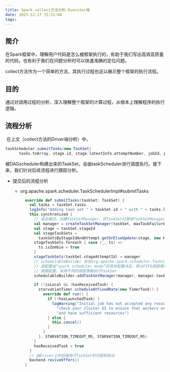 ```yaml
---
title: Spark collect方法分析-Executor端
date: 2023-12-17 15:21:04
tags:
---
```


## 简介

​	在Spark框架中，理解用户代码是怎么被框架执行的，有助于我们写出高效高质量的代码，也有利于我们在问题分析时可以快速准确的定位问题。

​	collect方法作为一个简单的方法，其执行过程也足以展示整个框架的执行流程。

## 目的

​	通过对调用过程的分析，深入理解整个框架的计算过程，从根本上理解程序的执行逻辑。

<!--more-->

## 流程分析

​	在上文（collect方法的Driver端分析）中，

```scala
taskScheduler.submitTasks(new TaskSet(
      tasks.toArray, stage.id, stage.latestInfo.attemptNumber, jobId, properties))
```

被DAGscheduler构建出来的TaskSet，会由taskScheduler进行调度执行。接下来，我们针对后续流程进行跟踪分析。

- 提交后的流程分析

  - org.apache.spark.scheduler.TaskSchedulerImpl#submitTasks

    ```scala
      override def submitTasks(taskSet: TaskSet) {
        val tasks = taskSet.tasks
        logInfo("Adding task set " + taskSet.id + " with " + tasks.length + " tasks")
        this.synchronized {
          // 组合模式，创建TaskSetManager，将TaskSet托管给TaskSetManager，也就是说每个TaskSet有一个TaskSetManager
          val manager = createTaskSetManager(taskSet, maxTaskFailures)
          val stage = taskSet.stageId
          val stageTaskSets =
            taskSetsByStageIdAndAttempt.getOrElseUpdate(stage, new HashMap[Int, TaskSetManager])
          stageTaskSets.foreach { case (_, ts) =>
            ts.isZombie = true
          }
          stageTaskSets(taskSet.stageAttemptId) = manager
          // schedulableBuilder 会在org.apache.spark.scheduler.TaskSchedulerImpl.initialize()时进行初始化，
          // 该配置由“spark.scheduler.mode”的具体配置决定，默认FIFO调度策略
          // 根据配置，采用不同的调度策略执行TaskSet
          schedulableBuilder.addTaskSetManager(manager, manager.taskSet.properties)
    
          if (!isLocal && !hasReceivedTask) {
            starvationTimer.scheduleAtFixedRate(new TimerTask() {
              override def run() {
                if (!hasLaunchedTask) {
                  logWarning("Initial job has not accepted any resources; " +
                    "check your cluster UI to ensure that workers are registered " +
                    "and have sufficient resources")
                } else {
                  this.cancel()
                }
              }
            }, STARVATION_TIMEOUT_MS, STARVATION_TIMEOUT_MS)
          }
          hasReceivedTask = true
        }
        // 由Driver上的后端进行TaskSet的分配和启动
        backend.reviveOffers()
      }
    ```

    

